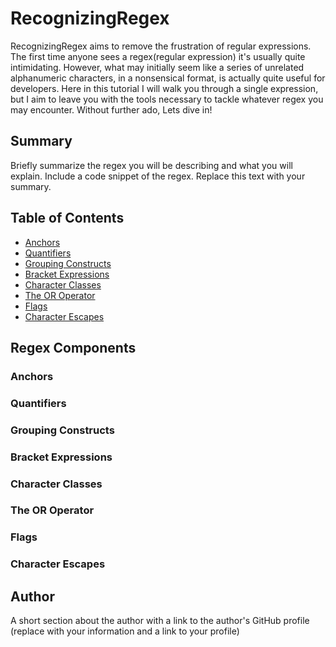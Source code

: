 # RecognizingRegex

RecognizingRegex aims to remove the frustration of regular expressions. The first time anyone sees a regex(regular expression) it's usually quite intimidating. However, what may initially seem like a series of unrelated alphanumeric characters, in a nonsensical format, is actually quite useful for developers. Here in this tutorial I will walk you through a single expression, but I aim to leave you with the tools necessary to tackle whatever regex you may encounter. Without further ado, Lets dive in!

## Summary

Briefly summarize the regex you will be describing and what you will explain. Include a code snippet of the regex. Replace this text with your summary.

## Table of Contents

- [Anchors](#anchors)
- [Quantifiers](#quantifiers)
- [Grouping Constructs](#grouping-constructs)
- [Bracket Expressions](#bracket-expressions)
- [Character Classes](#character-classes)
- [The OR Operator](#the-or-operator)
- [Flags](#flags)
- [Character Escapes](#character-escapes)

## Regex Components

### Anchors

### Quantifiers

### Grouping Constructs

### Bracket Expressions

### Character Classes

### The OR Operator

### Flags

### Character Escapes

## Author

A short section about the author with a link to the author's GitHub profile (replace with your information and a link to your profile)
